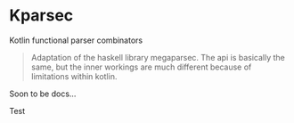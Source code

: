 # Kparsec
Kotlin functional parser combinators

> Adaptation of the haskell library megaparsec. The api is basically the same, but the inner workings are much different because of limitations within kotlin.

Soon to be docs...

Test
